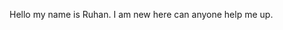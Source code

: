 Hello my name is Ruhan. I am new here can anyone help me up.

<!---
ruhanali/ruhanali is a ✨ special ✨ repository because its `README.md` (this file) appears on your GitHub profile.
You can click the Preview link to take a look at your changes.
--->
